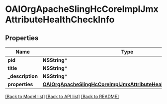 # OAIOrgApacheSlingHcCoreImplJmxAttributeHealthCheckInfo

## Properties
Name | Type | Description | Notes
------------ | ------------- | ------------- | -------------
**pid** | **NSString*** |  | [optional] 
**title** | **NSString*** |  | [optional] 
**_description** | **NSString*** |  | [optional] 
**properties** | [**OAIOrgApacheSlingHcCoreImplJmxAttributeHealthCheckProperties***](OAIOrgApacheSlingHcCoreImplJmxAttributeHealthCheckProperties.md) |  | [optional] 

[[Back to Model list]](../README.md#documentation-for-models) [[Back to API list]](../README.md#documentation-for-api-endpoints) [[Back to README]](../README.md)



